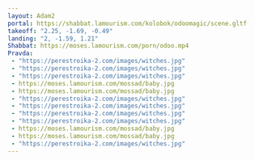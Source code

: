 ```yaml
---
layout: Adam2
portal: https://shabbat.lamourism.com/kolobok/odoomagic/scene.gltf
takeoff: "2.25, -1.69, -0.49"
landing: "2, -1.59, 1.21"
Shabbat: https://moses.lamourism.com/porn/odoo.mp4
Pravda:
 - "https://perestroika-2.com/images/witches.jpg"
 - "https://perestroika-2.com/images/witches.jpg"
 - "https://perestroika-2.com/images/witches.jpg"
 - https://moses.lamourism.com/mossad/baby.jpg
 - https://moses.lamourism.com/mossad/baby.jpg
 - "https://perestroika-2.com/images/witches.jpg"
 - "https://perestroika-2.com/images/witches.jpg"
 - "https://perestroika-2.com/images/witches.jpg"
 - "https://perestroika-2.com/images/witches.jpg"
 - https://moses.lamourism.com/mossad/baby.jpg
 - https://moses.lamourism.com/mossad/baby.jpg
 - "https://perestroika-2.com/images/witches.jpg"
---
```


